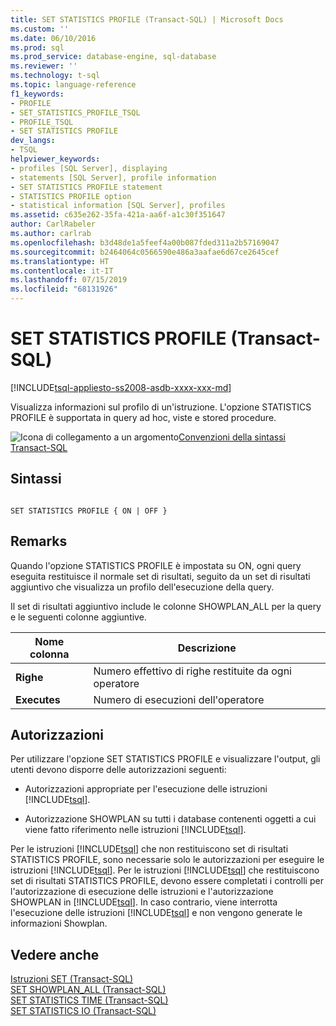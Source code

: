 ```yaml
---
title: SET STATISTICS PROFILE (Transact-SQL) | Microsoft Docs
ms.custom: ''
ms.date: 06/10/2016
ms.prod: sql
ms.prod_service: database-engine, sql-database
ms.reviewer: ''
ms.technology: t-sql
ms.topic: language-reference
f1_keywords:
- PROFILE
- SET_STATISTICS_PROFILE_TSQL
- PROFILE_TSQL
- SET STATISTICS PROFILE
dev_langs:
- TSQL
helpviewer_keywords:
- profiles [SQL Server], displaying
- statements [SQL Server], profile information
- SET STATISTICS PROFILE statement
- STATISTICS PROFILE option
- statistical information [SQL Server], profiles
ms.assetid: c635e262-35fa-421a-aa6f-a1c30f351647
author: CarlRabeler
ms.author: carlrab
ms.openlocfilehash: b3d48de1a5feef4a00b087fded311a2b57169047
ms.sourcegitcommit: b2464064c0566590e486a3aafae6d67ce2645cef
ms.translationtype: HT
ms.contentlocale: it-IT
ms.lasthandoff: 07/15/2019
ms.locfileid: "68131926"
---
```

# <a name="set-statistics-profile-transact-sql"></a>SET STATISTICS PROFILE (Transact-SQL)
[!INCLUDE[tsql-appliesto-ss2008-asdb-xxxx-xxx-md](../../includes/tsql-appliesto-ss2008-asdb-xxxx-xxx-md.md)]

  Visualizza informazioni sul profilo di un'istruzione. L'opzione STATISTICS PROFILE è supportata in query ad hoc, viste e stored procedure.  
  
 ![Icona di collegamento a un argomento](../../database-engine/configure-windows/media/topic-link.gif "Icona di collegamento a un argomento")[Convenzioni della sintassi Transact-SQL](../../t-sql/language-elements/transact-sql-syntax-conventions-transact-sql.md)  
  
## <a name="syntax"></a>Sintassi  
  
```  
  
SET STATISTICS PROFILE { ON | OFF }  
```  
  
## <a name="remarks"></a>Remarks  
 Quando l'opzione STATISTICS PROFILE è impostata su ON, ogni query eseguita restituisce il normale set di risultati, seguito da un set di risultati aggiuntivo che visualizza un profilo dell'esecuzione della query.  
  
 Il set di risultati aggiuntivo include le colonne SHOWPLAN_ALL per la query e le seguenti colonne aggiuntive.  
  
|Nome colonna|Descrizione|  
|-----------------|-----------------|  
|**Righe**|Numero effettivo di righe restituite da ogni operatore|  
|**Executes**|Numero di esecuzioni dell'operatore|  
  
## <a name="permissions"></a>Autorizzazioni  
 Per utilizzare l'opzione SET STATISTICS PROFILE e visualizzare l'output, gli utenti devono disporre delle autorizzazioni seguenti:  
  
-   Autorizzazioni appropriate per l'esecuzione delle istruzioni [!INCLUDE[tsql](../../includes/tsql-md.md)].  
  
-   Autorizzazione SHOWPLAN su tutti i database contenenti oggetti a cui viene fatto riferimento nelle istruzioni [!INCLUDE[tsql](../../includes/tsql-md.md)].  
  
 Per le istruzioni [!INCLUDE[tsql](../../includes/tsql-md.md)] che non restituiscono set di risultati STATISTICS PROFILE, sono necessarie solo le autorizzazioni per eseguire le istruzioni [!INCLUDE[tsql](../../includes/tsql-md.md)]. Per le istruzioni [!INCLUDE[tsql](../../includes/tsql-md.md)] che restituiscono set di risultati STATISTICS PROFILE, devono essere completati i controlli per l'autorizzazione di esecuzione delle istruzioni e l'autorizzazione SHOWPLAN in [!INCLUDE[tsql](../../includes/tsql-md.md)]. In caso contrario, viene interrotta l'esecuzione delle istruzioni [!INCLUDE[tsql](../../includes/tsql-md.md)] e non vengono generate le informazioni Showplan.  
  
## <a name="see-also"></a>Vedere anche  
 [Istruzioni SET &#40;Transact-SQL&#41;](../../t-sql/statements/set-statements-transact-sql.md)   
 [SET SHOWPLAN_ALL &#40;Transact-SQL&#41;](../../t-sql/statements/set-showplan-all-transact-sql.md)   
 [SET STATISTICS TIME &#40;Transact-SQL&#41;](../../t-sql/statements/set-statistics-time-transact-sql.md)   
 [SET STATISTICS IO &#40;Transact-SQL&#41;](../../t-sql/statements/set-statistics-io-transact-sql.md)  
  
  
